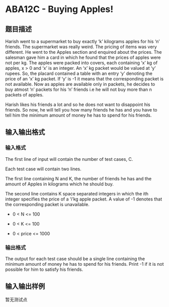 # ABA12C - Buying Apples!

## 题目描述

Harish went to a supermarket to buy exactly ‘k’ kilograms apples for his ‘n’ friends. The supermarket was really weird. The pricing of items was very different. He went to the Apples section and enquired about the prices. The salesman gave him a card in which he found that the prices of apples were not per kg. The apples were packed into covers, each containing ‘x’ kg of apples, x > 0 and ‘x’ is an integer. An ‘x’ kg packet would be valued at ‘y’ rupees. So, the placard contained a table with an entry ‘y’ denoting the price of an ‘x’ kg packet. If ‘y’ is -1 it means that the corresponding packet is not available. Now as apples are available only in packets, he decides to buy atmost ‘n’ packets for his ‘n’ friends i.e he will not buy more than n packets of apples.

Harish likes his friends a lot and so he does not want to disappoint his friends. So now, he will tell you how many friends he has and you have to tell him the minimum amount of money he has to spend for his friends.

## 输入输出格式

### 输入格式

The first line of input will contain the number of test cases, C.

Each test case will contain two lines.

The first line containing N and K, the number of friends he has and the amount of Apples in kilograms which he should buy.

The second line contains K space separated integers in which the ith integer specifies the price of a ‘i’kg apple packet. A value of -1 denotes that the corresponding packet is unavailable.

- 0 < N <= 100

- 0 < K <= 100

- 0 < price <= 1000

### 输出格式

The output for each test case should be a single line containing the minimum amount of money he has to spend for his friends. Print -1 if it is not possible for him to satisfy his friends.

## 输入输出样例

暂无测试点

